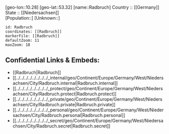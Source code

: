 ﻿---
location: [53.32,10.28] 
mapzoom: [7,12] 
mapmarker: city 
type: City
tags:
- geo/City


SpocWebEntityId: 33596
isDeleted: false
confidential: public

---
[geo-lon::10.28] 
[geo-lat::53.32] 
[name::Radbruch] 
Country :: [[Germany]]  
State :: [[Niedersachsen]]  
[Population::] 
[Unknown::] 


```leaflet
id: Radbruch
coordinates: [[Radbruch]] 
markerFile: [[Radbruch]] 
defaultZoom: 11 
maxZoom: 18
```


## Confidential Links & Embeds: 
- [[Radbruch|Radbruch]]  
- [[../../../../../../../../_internal/geo/Continent/Europe/Germany/West/Niedersachsen/City/Radbruch.internal|Radbruch.internal]] 
- [[../../../../../../../../_protect/geo/Continent/Europe/Germany/West/Niedersachsen/City/Radbruch.protect|Radbruch.protect]] 
- [[../../../../../../../../_private/geo/Continent/Europe/Germany/West/Niedersachsen/City/Radbruch.private|Radbruch.private]] 
- [[../../../../../../../../_personal/geo/Continent/Europe/Germany/West/Niedersachsen/City/Radbruch.personal|Radbruch.personal]] 
- [[../../../../../../../../_secret/geo/Continent/Europe/Germany/West/Niedersachsen/City/Radbruch.secret|Radbruch.secret]] 
